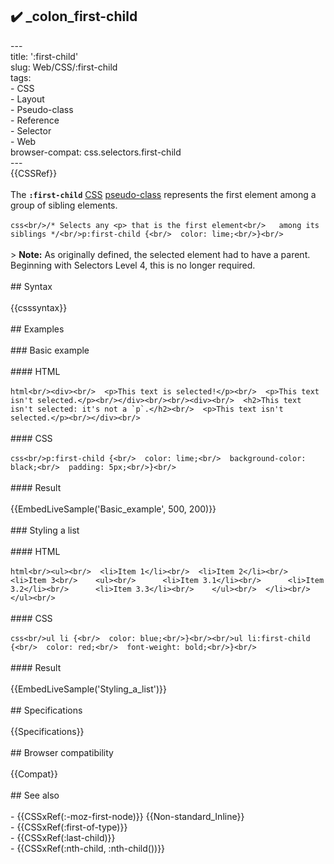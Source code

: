 ## ✔️ _colon_first-child 
 ---<br/>title: ':first-child'<br/>slug: Web/CSS/:first-child<br/>tags:<br/>  - CSS<br/>  - Layout<br/>  - Pseudo-class<br/>  - Reference<br/>  - Selector<br/>  - Web<br/>browser-compat: css.selectors.first-child<br/>---<br/>{{CSSRef}}<br/><br/>The **`:first-child`** [CSS](/en-US/docs/Web/CSS) [pseudo-class](/en-US/docs/Web/CSS/Pseudo-classes) represents the first element among a group of sibling elements.<br/><br/>```css<br/>/* Selects any <p> that is the first element<br/>   among its siblings */<br/>p:first-child {<br/>  color: lime;<br/>}<br/>```<br/><br/>> **Note:** As originally defined, the selected element had to have a parent. Beginning with Selectors Level 4, this is no longer required.<br/><br/>## Syntax<br/><br/>{{csssyntax}}<br/><br/>## Examples<br/><br/>### Basic example<br/><br/>#### HTML<br/><br/>```html<br/><div><br/>  <p>This text is selected!</p><br/>  <p>This text isn't selected.</p><br/></div><br/><br/><div><br/>  <h2>This text isn't selected: it's not a `p`.</h2><br/>  <p>This text isn't selected.</p><br/></div><br/>```<br/><br/>#### CSS<br/><br/>```css<br/>p:first-child {<br/>  color: lime;<br/>  background-color: black;<br/>  padding: 5px;<br/>}<br/>```<br/><br/>#### Result<br/><br/>{{EmbedLiveSample('Basic_example', 500, 200)}}<br/><br/>### Styling a list<br/><br/>#### HTML<br/><br/>```html<br/><ul><br/>  <li>Item 1</li><br/>  <li>Item 2</li><br/>  <li>Item 3<br/>    <ul><br/>      <li>Item 3.1</li><br/>      <li>Item 3.2</li><br/>      <li>Item 3.3</li><br/>    </ul><br/>  </li><br/></ul><br/>```<br/><br/>#### CSS<br/><br/>```css<br/>ul li {<br/>  color: blue;<br/>}<br/><br/>ul li:first-child {<br/>  color: red;<br/>  font-weight: bold;<br/>}<br/>```<br/><br/>#### Result<br/><br/>{{EmbedLiveSample('Styling_a_list')}}<br/><br/>## Specifications<br/><br/>{{Specifications}}<br/><br/>## Browser compatibility<br/><br/>{{Compat}}<br/><br/>## See also<br/><br/>- {{CSSxRef(:-moz-first-node)}} {{Non-standard_Inline}}<br/>- {{CSSxRef(:first-of-type)}}<br/>- {{CSSxRef(:last-child)}}<br/>- {{CSSxRef(:nth-child, :nth-child())}}<br/>